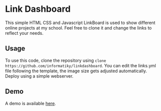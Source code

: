 # Link Dashboard

This simple HTML CSS and Javascript LinkBoard is used to show different online projects at my school. Feel free to clone it and change the links to reflect your needs.

## Usage

To use this code, clone the repository using ```` clone https://github.com/informatiky/linkdashboard ````. You can edit the links.yml file following the template, the image size gets adjusted automatically. Deploy using a simple webserver.

## Demo
A demo is available [here](https://aics.app).

